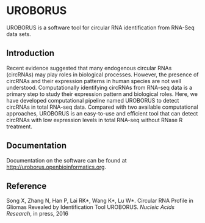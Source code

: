 # UROBORUS

UROBORUS is a software tool for circular RNA identification from RNA-Seq data sets.

## Introduction

Recent evidence suggested that many endogenous circular RNAs (circRNAs) may play roles in biological processes. However, the presence of circRNAs and their expression patterns in human species are not well understood. Computationally identifying circRNAs from RNA-seq data is a primary step to study their expression pattern and biological roles. Here, we have developed computational pipeline named UROBORUS to detect circRNAs in total RNA-seq data. Compared with two available computational approaches, UROBORUS is an easy-to-use and efficient tool that can detect circRNAs with low expression levels in total RNA-seq without RNase R treatment. 

## Documentation

Documentation on the software can be found at http://uroborus.openbioinformatics.org.

## Reference

Song X, Zhang N, Han P, Lai RK\*, Wang K\*, Lu W\*. Circular RNA Profile in Gliomas Revealed by Identification Tool UROBORUS. *Nucleic Acids Research*, in press, 2016
